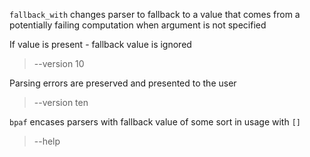 `fallback_with` changes parser to fallback to a value that comes from a potentially failing
computation when argument is not specified

>

If value is present - fallback value is ignored

> --version 10

Parsing errors are preserved and presented to the user

> --version ten

`bpaf` encases parsers with fallback value of some sort in usage with `[]`

> --help
